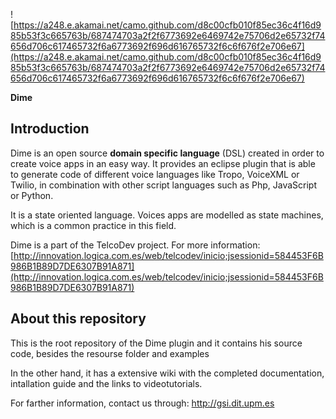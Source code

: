 ![https://a248.e.akamai.net/camo.github.com/d8c00cfb010f85ec36c4f16d985b53f3c665763b/687474703a2f2f6773692e6469742e75706d2e65732f74656d706c617465732f6a6773692f696d616765732f6c6f676f2e706e67](https://a248.e.akamai.net/camo.github.com/d8c00cfb010f85ec36c4f16d985b53f3c665763b/687474703a2f2f6773692e6469742e75706d2e65732f74656d706c617465732f6a6773692f696d616765732f6c6f676f2e706e67)
 
**Dime**

## Introduction

Dime is an open source **domain specific language** (DSL) created in order to create voice apps in an easy way. It provides an eclipse plugin that is able to generate code of different voice languages like Tropo, VoiceXML or Twilio, in combination with other script languages such as Php, JavaScript or Python.

It is a state oriented language. Voices apps are modelled as state machines, which is a common practice in this field.

Dime is a part of the TelcoDev project. For more information: [http://innovation.logica.com.es/web/telcodev/inicio;jsessionid=584453F6B986B1B89D7DE6307B91A871](http://innovation.logica.com.es/web/telcodev/inicio;jsessionid=584453F6B986B1B89D7DE6307B91A871)

## About this repository

This is the root repository of the Dime plugin and it contains his source code, besides the resourse folder and examples 

In the other hand, it has a extensive wiki with the completed documentation, intallation guide and the links to videotutorials.



For farther information, contact us through: http://gsi.dit.upm.es